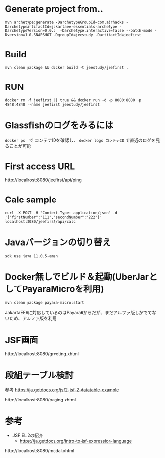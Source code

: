 # Generate project from..
```
mvn archetype:generate -DarchetypeGroupId=com.airhacks -DarchetypeArtifactId=jakartaee-essentials-archetype -DarchetypeVersion=0.0.3  -Darchetype.interactive=false --batch-mode -Dversion=1.0-SNAPSHOT -DgroupId=jeestudy -DartifactId=jeefirst
```

# Build
```
mvn clean package && docker build -t jeestudy/jeefirst .
```

# RUN

```
docker rm -f jeefirst || true && docker run -d -p 8080:8080 -p 4848:4848 --name jeefirst jeestudy/jeefirst 
```

# Glassfishのログをみるには
``docker ps``　で コンテナIDを確認し、
``docker logs コンテナID``
で直近のログを見ることが可能

# First access URL
http://localhost:8080/jeefirst/api/ping

# Calc sample 
```
curl -X POST -H "Content-Type: application/json" -d '{"firstNumber":"111","secondNumber":"222"}' localhost:8080/jeefirst/api/calc
```
# Javaバージョンの切り替え
```
sdk use java 11.0.5-amzn    
```

# Docker無しでビルド＆起動(UberJarとしてPayaraMicroを利用)
```
mvn clean package payara-micro:start
```

JakartaEE9に対応しているのはPayara6からだが、まだアルファ版しかでてないため、アルファ版を利用

# JSF画面

http://localhost:8080/greeting.xhtml

# 段組テーブル検討
参考
https://ja.getdocs.org/jsf2-jsf-2-datatable-example

http://localhost:8080/paging.xhtml

# 参考

- JSF EL 2の紹介
  - https://ja.getdocs.org/intro-to-jsf-expression-language


http://localhost:8080/modal.xhtml